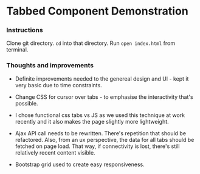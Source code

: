 # Tabbed Component Demonstration

### Instructions

Clone git directory.
``cd`` into that directory.
Run ``open index.html`` from terminal. 


### Thoughts and improvements 

+ Definite improvements needed to the genereal design and UI - kept it very basic due to time constraints.
+ Change CSS for cursor over tabs - to emphasise the interactivity that's possible. 

+ I chose functional css tabs vs JS as we used this technique at work recently and it also makes the page slightly more lightweight. 

+ Ajax API call needs to be rewritten. There's repetition that should be refactored. Also, from an ux perspective, the data for all tabs should be fetched on page load. That way, if connectivity is lost, there's still relatively recent content visible.

+ Bootstrap grid used to create easy responsiveness. 